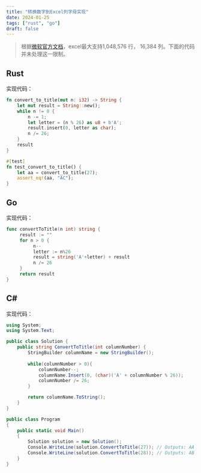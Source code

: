 ```yaml
---
title: "转换数字到Excel列字母实现"
date: 2024-01-25
tags: ["rust", "go"]
draft: false
---
```


>根据[微软官方文档](https://support.microsoft.com/en-gb/office/excel-specifications-and-limits-1672b34d-7043-467e-8e27-269d656771c3)，excel最大支持1,048,576 行， 16,384 列。下面的代码并未处理这一限制。

## Rust

实现代码：

```rust
fn convert_to_title(mut n: i32) -> String {
    let mut result = String::new();
    while n != 0 {
        n -= 1;
        let letter = (n % 26) as u8 + b'A';
        result.insert(0, letter as char);
        n /= 26;
    }
    result
}

#[test]
fn test_convert_to_title() {
    let aa = convert_to_title(27);
    assert_eq!(aa, "AC");
}

```

## Go

实现代码：

```go
func convertToTitle(n int) string {
     result := ""
     for n > 0 {
          n--
          letter := n%26
          result = string('A'+letter) + result
          n /= 26
     }
     return result
}
```

## C#

实现代码：

```csharp
using System;
using System.Text; 

public class Solution {
    public string ConvertToTitle(int columnNumber) {
        StringBuilder columnName = new StringBuilder();
    
        while(columnNumber > 0){
            columnNumber--;
            columnName.Insert(0, (char)('A' + columnNumber % 26));
            columnNumber /= 26;
        }

        return columnName.ToString();
    }
}

public class Program 
{
    public static void Main() 
    {
        Solution solution = new Solution();
        Console.WriteLine(solution.ConvertToTitle(27)); // Outputs: AA
        Console.WriteLine(solution.ConvertToTitle(28)); // Outputs: AB
    }
}
```